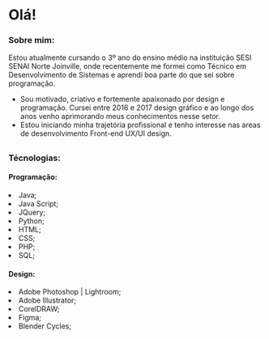 # Olá!

### Sobre mim:
Estou atualmente cursando o 3º ano do ensino médio na instituição SESI SENAI Norte Joinville, onde recentemente me formei como Técnico em Desenvolvimento de Sistemas e aprendi boa parte do que sei sobre programação.

- Sou motivado, criativo e fortemente apaixonado por design e programação. Cursei entre 2016 e 2017 design gráfico e ao longo dos anos venho aprimorando meus conhecimentos 	nesse setor.
- Estou iniciando minha trajetória profissional e tenho interesse nas areas de desenvolvimento Front-end UX/UI design.
##
### Técnologias:
#### Programação:
<la>
  <li>Java;</li>
  <li>Java Script;</li>
  <li>JQuery;</li>
  <li>Python;</li>
  <li>HTML;</li>
  <li>CSS;</li>
  <li>PHP;</li>
  <li>SQL;</li>
</la>

#### Design:
<la>
  <li>Adobe Photoshop | Lightroom;</li>
  <li>Adobe Illustrator;</li>
  <li>CorelDRAW;</li>
  <li>Figma;</li>
  <li>Blender Cycles;</li>
</la>
